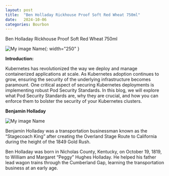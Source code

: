 ```yaml
---
layout: post
title:  "Ben Holladay Rickhouse Proof Soft Red Wheat 750ml"
date:   2024-10-06 
categories: Bourbon
---
```



Ben Holladay Rickhouse Proof Soft Red Wheat 750ml


![My image Name](/plainwhite-jekyll/images/Ben-Holladay.jpg){: width="250" }

**Introduction:**


Kubernetes has revolutionized the way we deploy and manage containerized applications at scale. As Kubernetes adoption continues to grow, ensuring the security of the underlying infrastructure becomes paramount. One critical aspect of securing Kubernetes deployments is implementing robust Pod Security Standards. In this blog, we will explore what Pod Security Standards are, why they are crucial, and how you can enforce them to bolster the security of your Kubernetes clusters.




**Benjamin Holladay**

![My image Name](/plainwhite-jekyll/images/benholladay2_color.JPG)


Benjamin Holladay was a transportation businessman known as the “Stagecoach King” after creating the Overland Stage Route to California during the height of the 1849 Gold Rush.

Ben Holladay was born in Nicholas County, Kentucky, on October 19, 1819, to William and Margaret “Peggy” Hughes Holladay. He helped his father lead wagon trains through the Cumberland Gap, learning the transportation business at an early age.
